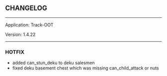 ## CHANGELOG

---

Application:    Track-OOT

Version:        1.4.22

---

### HOTFIX
- added can_stun_deku to deku salesmen
- fixed deku basement chest which was missing can_child_attack or nuts
